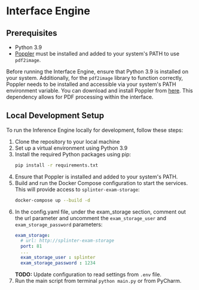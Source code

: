 # Interface Engine

## Prerequisites
- Python 3.9
- [Poppler](https://github.com/oschwartz10612/poppler-windows/releases/) must be installed and added to your system's PATH to use `pdf2image`.

Before running the Interface Engine, ensure that Python 3.9 is installed on your system. Additionally, for the `pdf2image` library to function correctly, Poppler needs to be installed and accessible via your system's PATH environment variable. You can download and install Poppler from [here](https://github.com/oschwartz10612/poppler-windows/releases/). This dependency allows for PDF processing within the interface.

## Local Development Setup
To run the Inference Engine locally for development, follow these steps:

1. Clone the repository to your local machine
2. Set up a virtual environment using Python 3.9
3. Install the required Python packages using pip:
    ```bash
    pip install -r requirements.txt
    ```
4. Ensure that Poppler is installed and added to your system's PATH.
5. Build and run the Docker Compose configuration to start the services. This will provide access to `splinter-exam-storage`:
    ```bash
    docker-compose up --build -d
    ```
6. In the config.yaml file, under the exam_storage section, comment out the url parameter and uncomment the `exam_storage_user` and `exam_storage_password` parameters:
    ```yaml
    exam_storage:
      # url: http://splinter-exam-storage
      port: 81
      ...
      exam_storage_user : splinter
      exam_storage_password : 1234
    ```
   **TODO:** Update configuration to read settings from `.env` file.
7. Run the main script from terminal `python main.py` or from PyCharm.

